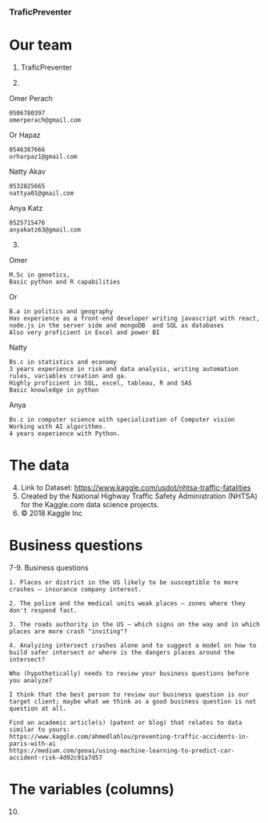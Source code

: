 ### TraficPreventer

# Our team 
1. TraficPreventer

2.

Omer Perach 
	
	0506780397 
	omerperach@gmail.com

Or Hapaz 
	
	0546387666 
	orharpaz1@gmail.com

Natty Akav 
	
	0532825665 
	nattya01@gmail.com

Anya Katz 
	
	0525715476 
	anyakatz63@gmail.com
	
3. 

Omer
	
	M.Sc in genetics,
	Basic python and R capabilities
	
Or	
	
	B.a in politics and geography
	Has experience as a front-end developer writing javascript with react, node.js in the server side and mongoDB  and SQL as databases
	Also very proficient in Excel and power BI
	
Natty
	
	Bs.c in statistics and economy
	3 years experience in risk and data analysis, writing automation rules, variables creation and qa. 
	Highly proficient in SQL, excel, tableau, R and SAS
	Basic knowledge in python
	
Anya 

	Bs.c in computer science with specialization of Computer vision
	Working with AI algorithms.
	4 years experience with Python.


# The data
4. Link to Dataset: https://www.kaggle.com/usdot/nhtsa-traffic-fatalities
5. Created by the National Highway Traffic Safety Administration (NHTSA) for the Kaggle.com data science projects.
6. © 2018 Kaggle Inc

# Business questions 
7-9.	Business questions 
	
	1. Places or district in the US likely to be susceptible to more crashes – insurance company interest.
	
	2. The police and the medical units weak places – zones where they don't respond fast.
	
	3. The roads authority in the US – which signs on the way and in which places are more crash "inviting"?
	
	4. Analyzing intersect crashes alone and to suggest a model on how to build safer intersect or where is the dangers places around the intersect?
	
	Who (hypothetically) needs to review your business questions before you analyze?
	
	I think that the best person to review our business question is our target client; maybe what we think as a good business question is not question at all.
	
	Find an academic article(s) (patent or blog) that relates to data similar to yours:
	https://www.kaggle.com/ahmedlahlou/preventing-traffic-accidents-in-paris-with-ai
	https://medium.com/geoai/using-machine-learning-to-predict-car-accident-risk-4d92c91a7d57


# The variables (columns) 
10.
